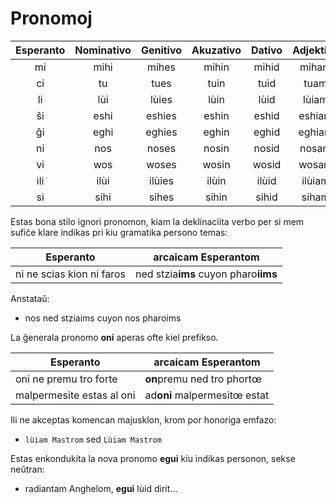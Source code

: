 # Pronomoj

| Esperanto | Nominativo | Genitivo | Akuzativo | Dativo | Adjektivo |
| :-----:   | :--------: | :------: | :-------: | :----: | :-------: |
| mi        | mihi       | mihes    | mihin     | mihid  | miham     |
| ci        | tu         | tues     | tuin      | tuid   | tuam      |
| li        | lùi        | lùies    | lùin      | lùid   | lùiam     |
| ŝi        | eshi       | eshies   | eshin     | eshid  | eshiam    |
| ĝi        | eghi       | eghies   | eghin     | eghid  | eghiam    |
| ni        | nos        | noses    | nosin     | nosid  | nosam     |
| vi        | wos        | woses    | wosin     | wosid  | wosam     |
| ili       | ilùi       | ilùies   | ilùin     | ilùid  | ilùiam    |
| si        | sihi       | sihes    | sihin     | sihid  | siham     |

Estas bona stilo ignori pronomon, kiam la deklinaciita verbo per si mem sufiĉe
klare indikas pri kiu gramatika persono temas:

| Esperanto                 | arcaicam Esperantom                  |
| -------                   | -------                              |
| ni ne scias kion ni faros | ned stzia**ims** cuyon pharo**iims** |

Anstataŭ:

- nos ned stziaims cuyon nos pharoims

La ĝenerala pronomo **oni**  aperas ofte kiel prefikso.

| Esperanto                 | arcaicam Esperantom          |
| -------                   | -------                      |
| oni ne premu tro forte    | **on**premu ned tro phortœ   |
| malpermesite estas al oni | ad**oni** malpermesitœ estat |

Ili ne akceptas komencan majusklon, krom por honoriga emfazo:

- `lùiam Mastrom` sed `Lùiam Mastrom`

Estas enkondukita la nova pronomo **egui** kiu indikas personon, sekse neŭtran:

- radiantam Anghelom, **egui** lùid dirit...

